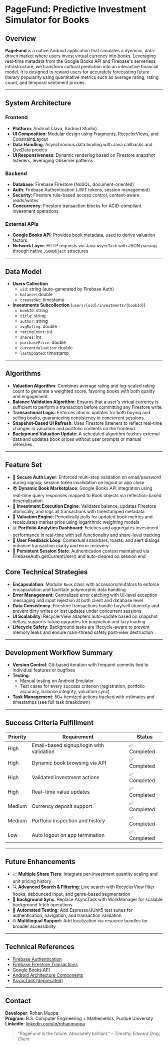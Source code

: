 # PageFund: Predictive Investment Simulator for Books

## Overview
**PageFund** is a native Android application that simulates a dynamic, data-driven market where users invest virtual currency into books. Leveraging real-time metadata from the Google Books API and Firebase's serverless infrastructure, we transform cultural prediction into an interactive financial model. It is designed to reward users for accurately forecasting future literary popularity using quantitative metrics such as average rating, rating count, and temporal sentiment proxies.

---

## System Architecture
### Frontend
- **Platform**: Android (Java, Android Studio)
- **UI Composition**: Modular design using Fragments, RecyclerViews, and ConstraintLayout
- **Data Handling**: Asynchronous data binding with Java callbacks and LiveData proxies
- **UI Responsiveness**: Dynamic rendering based on Firestore snapshot listeners, leveraging Observer patterns

### Backend
- **Database**: Firebase Firestore (NoSQL, document-oriented)
- **Auth**: Firebase Authentication (JWT tokens, session management)
- **Security**: Firestore rule-based access control, context-aware reads/writes
- **Concurrency**: Firestore transaction blocks for ACID-compliant investment operations

### External APIs
- **Google Books API**: Provides book metadata, used to derive valuation factors
- **Network Layer**: HTTP requests via Java `AsyncTask` with JSON parsing through native `JSONObject` structures

---

## Data Model
- **Users Collection**
  - `uid`: string (auto-generated by Firebase Auth)
  - `balance`: double
  - `createdAt`: timestamp
- **Investments Subcollection** (`users/{uid}/investments/{bookId}`)
  - `bookId`: string
  - `title`: string
  - `author`: string
  - `avgRating`: double
  - `ratingCount`: int
  - `shares`: int
  - `purchasePrice`: double
  - `currentValuation`: double
  - `lastUpdated`: timestamp

---

## Algorithms
- **Valuation Algorithm**: Combines average rating and log-scaled rating count to generate a weighted score, favoring books with both quality and engagement.
- **Balance Validation Algorithm**: Ensures that a user's virtual currency is sufficient to perform a transaction before committing any Firestore write.
- **Transactional Logic**: Enforces atomic updates for both buying and selling books, guaranteeing consistency in concurrent sessions.
- **Snapshot-Based UI Refresh**: Uses Firestore listeners to reflect real-time changes in valuation and portfolio contents on the frontend.
- **Background Valuation Update**: A scheduled algorithm fetches external data and updates book prices without user prompts or manual refreshes.

---
## Feature Set
- 🔐 **Secure Auth Layer**: Enforced multi-step validation on email/password during signup; session token invalidation on logout or app close
- 📚 **Dynamic Book Marketplace**: Google Books API integration using real-time query responses mapped to Book objects via reflection-based deserialization
- 💸 **Investment Execution Engine**: Validates balance, updates Firestore atomically, and logs all transactions with timestamped metadata
- 🔄 **Valuation Engine**: Periodically polls for updated book metrics and recalculates market price using logarithmic weighting models
- 📊 **Portfolio Analytics Dashboard**: Fetches and aggregates investment performance in real-time with sell functionality and share-level tracking
- 🧠 **User Feedback Loop**: Contextual snackbars, toasts, and alert dialogs enhance transaction clarity and error recovery
- 🧾 **Persistent Session State**: Authentication context maintained via FirebaseAuth.getCurrentUser() and auto-cleared on session end

## Core Technical Strategies
- **Encapsulation**: Modular `Book` class with accessors/mutators to enforce encapsulation and facilitate polymorphic data handling
- **Error Management**: Centralized error catching with UI-level exception messaging and input rejection at both client and database level
- **Data Consistency**: Firestore transactions handle buy/sell atomicity and prevent dirty writes or lost updates under concurrent sessions
- **UI Scalability**: RecyclerView adapters auto-update based on snapshot deltas; supports future upgrades for pagination and lazy loading
- **Lifecycle Safety**: Background tasks are lifecycle-aware to prevent memory leaks and ensure main-thread safety post-view destruction

---

## Development Workflow Summary
- **Version Control**: Git-based iteration with frequent commits tied to individual features or bugfixes
- **Testing**:
  - Manual testing on Android Emulator
  - Test cases for every success criterion (registration, portfolio accuracy, balance integrity, valuation sync)
- **Task Management**: 50+ itemized actions tracked with estimates and timestamps (see full task breakdown)

---

## Success Criteria Fulfillment
| Priority | Requirement | Status |
|----------|-------------|--------|
| High     | Email-based signup/login with validation | ✅ Completed |
| High     | Dynamic book browsing via API | ✅ Completed |
| High     | Validated investment actions | ✅ Completed |
| High     | Real-time value updates | ✅ Completed |
| Medium   | Currency deposit support | ✅ Completed |
| Medium   | Portfolio inspection and history | ✅ Completed |
| Low      | Auto logout on app termination | ✅ Completed |

---

## Future Enhancements
- 📈 **Multiple Share Tiers**: Integrate per-investment quantity scaling and unit pricing history
- 🔍 **Advanced Search & Filtering**: Live search with RecyclerView filter hooks, debounced input, and genre-based segmentation
- 🔧 **Background Sync**: Replace AsyncTask with WorkManager for scalable background fetch operations
- 🧪 **Automated Testing**: Add Espresso/JUnit5 test suites for authentication, navigation, and transaction validation
- 🌐 **Multilingual Support**: Add localization via resource bundles for broader accessibility

---

## Technical References
- [Firebase Authentication](https://firebase.google.com/docs/auth)
- [Firebase Firestore Transactions](https://firebase.google.com/docs/firestore/manage-data/transactions)
- [Google Books API](https://developers.google.com/books)
- [Android Architecture Components](https://developer.android.com/topic/libraries/architecture)
- [AsyncTask (deprecated)](https://developer.android.com/reference/android/os/AsyncTask)

---

## Contact
**Developer**: Rohan Muppa  
**Program**: B.S. Computer Engineering + Mathemetics, Purdue University  
**LinkedIn**: [linkedin.com/in/rohanmuppa](https://linkedin.com/in/rohanmuppa)

> "PageFund is the future. Absolutely brilliant." – *Timothy Edward Gray, Client*
